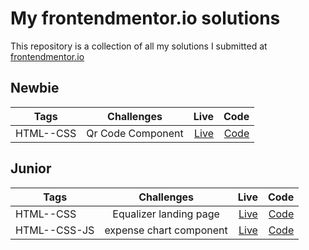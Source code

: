 # My frontendmentor.io solutions

This repository is a collection of all my solutions I submitted at [frontendmentor.io](https://www.frontendmentor.io/home)

## Newbie

| Tags      |    Challenges     |                                                  Live |                                                                                Code |
| --------- | :---------------: | ----------------------------------------------------: | ----------------------------------------------------------------------------------: |
| HTML--CSS | Qr Code Component | [Live](https://lokesh-qr-code-challenge.netlify.app/) | [Code](https://github.com/Lokesh8055/frontendmentor.io/tree/main/qr-code-component) |

## Junior

| Tags         |       Challenges        |                                              Live |                                                                                      Code |
| ------------ | :---------------------: | ------------------------------------------------: | ----------------------------------------------------------------------------------------: |
| HTML--CSS    | Equalizer landing page  | [Live](https://equalizer-landing-lp.netlify.app/) |  [Code](https://github.com/Lokesh8055/frontendmentor.io/tree/main/equalizer-landing-page) |
| HTML--CSS-JS | expense chart component |     [Live](https://expense-chart-lp.netlify.app/) | [Code](https://github.com/Lokesh8055/frontendmentor.io/tree/main/expense-chart-challenge) |
